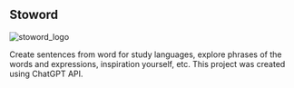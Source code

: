 ## Stoword

![stoword_logo](https://user-images.githubusercontent.com/3677780/232800477-15bcbc57-4992-4d47-bbe5-e73d8ee78864.png)

Create sentences from word for study languages, explore phrases of the words and expressions, inspiration yourself, etc. This project was created using ChatGPT API.

